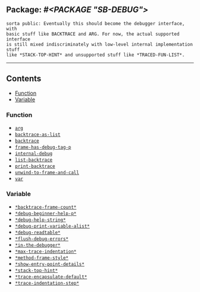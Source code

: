 ## Package: ***#<PACKAGE "SB-DEBUG">***
```
sorta public: Eventually this should become the debugger interface, with
basic stuff like BACKTRACE and ARG. For now, the actual supported interface
is still mixed indiscriminately with low-level internal implementation stuff
like *STACK-TOP-HINT* and unsupported stuff like *TRACED-FUN-LIST*.
```
---
## Contents
- [Function](#function)
- [Variable](#variable)


### Function
- [`arg`](function/arg.md)
- [`backtrace-as-list`](function/backtrace-as-list.md)
- [`backtrace`](function/backtrace.md)
- [`frame-has-debug-tag-p`](function/frame-has-debug-tag-p.md)
- [`internal-debug`](function/internal-debug.md)
- [`list-backtrace`](function/list-backtrace.md)
- [`print-backtrace`](function/print-backtrace.md)
- [`unwind-to-frame-and-call`](function/unwind-to-frame-and-call.md)
- [`var`](function/var.md)


### Variable
- [`*backtrace-frame-count*`](variable/$backtrace-frame-count$.md)
- [`*debug-beginner-help-p*`](variable/$debug-beginner-help-p$.md)
- [`*debug-help-string*`](variable/$debug-help-string$.md)
- [`*debug-print-variable-alist*`](variable/$debug-print-variable-alist$.md)
- [`*debug-readtable*`](variable/$debug-readtable$.md)
- [`*flush-debug-errors*`](variable/$flush-debug-errors$.md)
- [`*in-the-debugger*`](variable/$in-the-debugger$.md)
- [`*max-trace-indentation*`](variable/$max-trace-indentation$.md)
- [`*method-frame-style*`](variable/$method-frame-style$.md)
- [`*show-entry-point-details*`](variable/$show-entry-point-details$.md)
- [`*stack-top-hint*`](variable/$stack-top-hint$.md)
- [`*trace-encapsulate-default*`](variable/$trace-encapsulate-default$.md)
- [`*trace-indentation-step*`](variable/$trace-indentation-step$.md)
